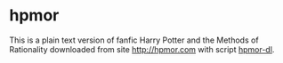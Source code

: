 # hpmor

This is a plain text version of fanfic Harry Potter and the Methods of
Rationality downloaded from site http://hpmor.com with script [hpmor-dl](https://github.com/bessarabov/hpmor-dl).
